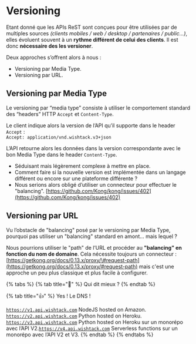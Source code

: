 # Versioning

Etant donné que les APIs ReST sont conçues pour être utilisées par de multiples sources _\(clients mobiles / web / desktop / partenaires / public…\)_, elles évoluent souvent à un **rythme différent de celui des clients**. Il est donc **nécessaire des les versioner**.

Deux approches s’offrent alors à nous :

* Versioning par Media Type.
* Versioning par URL.

## Versioning par Media Type

Le versioning par “media type” consiste à utiliser le comportement standard des “headers” HTTP `Accept` et `Content-Type`.

Le client indique alors la version de l’API qu’il supporte dans le header `Accept` :  
`Accept: application/vnd.wishtack.v3+json`

L’API retourne alors les données dans la version correspondante avec le bon Media Type dans le header `Content-Type`.

* Séduisant mais légèrement complexe à mettre en place.
* Comment faire si la nouvelle version est implémentée dans un langage différent ou encore sur une plateforme différente ?
* Nous serions alors obligé d’utiliser un connecteur pour effectuer le "balancing". [https://github.com/Kong/kong/issues/402](https://github.com/Kong/kong/issues/402)

## Versioning par URL

Vu l’obstacle de "balancing" posé par le versioning par Media Type, pourquoi pas utiliser un "balancing" standard en amont… mais lequel ?

Nous pourrions utiliser le "path" de l’URL et procéder au **"balancing" en fonction du nom de domaine**. Cela nécessite toujours un connecteur : [https://getkong.org/docs/0.13.x/proxy/\#request-path](https://getkong.org/docs/0.13.x/proxy/#request-path) mais c'est une approche un peu plus classique et plus facile à configurer.

{% tabs %}
{% tab title="🧐" %}
Qui dit mieux ?
{% endtab %}

{% tab title="👍" %}
Yes ! Le DNS !  
  
[`https://v1.api.wishtack.com`](https://v1.api.wishtack.com/) NodeJS hosted on Amazon.  
[`https://v2.api.wishtack.com`](https://v2.api.wishtack.com/) Python hosted on Heroku.  
[`https://v3.api.wishtack.com`](https://v3.api.wishtack.com/) Python hosted on Heroku sur un monorépo avec l’API V2.[`https://v4.api.wishtack.com`](https://v3.api.wishtack.com/) Serverless functions sur un monorépo avec l’API V2 et V3.
{% endtab %}
{% endtabs %}


